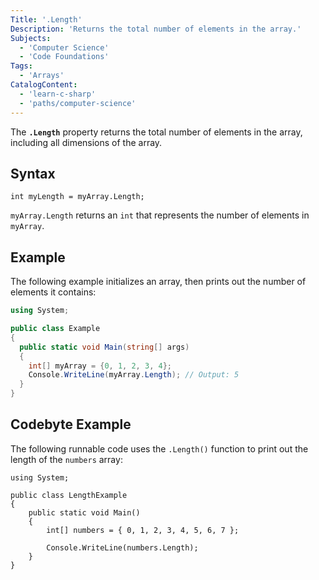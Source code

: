 ```yaml
---
Title: '.Length'
Description: 'Returns the total number of elements in the array.'
Subjects:
  - 'Computer Science'
  - 'Code Foundations'
Tags:
  - 'Arrays'
CatalogContent:
  - 'learn-c-sharp'
  - 'paths/computer-science'
---
```


The **`.Length`** property returns the total number of elements in the array, including all dimensions of the array.

## Syntax

```pseudo
int myLength = myArray.Length;
```

`myArray.Length` returns an `int` that represents the number of elements in `myArray`.

## Example

The following example initializes an array, then prints out the number of elements it contains:

```cs
using System;

public class Example
{
  public static void Main(string[] args)
  {
    int[] myArray = {0, 1, 2, 3, 4};
    Console.WriteLine(myArray.Length); // Output: 5
  }
}
```

## Codebyte Example

The following runnable code uses the `.Length()` function to print out the length of the `numbers` array:

```codebyte/csharp
using System;

public class LengthExample
{
    public static void Main()
    {
        int[] numbers = { 0, 1, 2, 3, 4, 5, 6, 7 };

        Console.WriteLine(numbers.Length);
    }
}

```
